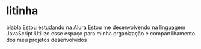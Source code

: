 # litinha
blabla
Estou estudando na Alura
Estou me desenvolvendo na linguagem JavaScript
Utilizo esse espaço para minha organização e compartilhamento dos meu projetos desenvolvidos
